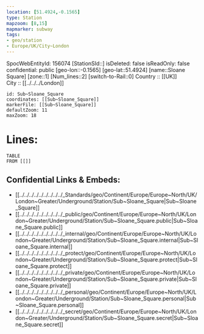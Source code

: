 ```yaml
---
location: [51.4924,-0.1565] 
type: Station 
mapzoom: [8,15] 
mapmarker: subway 
tags:
- geo/station
- Europe/UK/City~London
---
```

SpocWebEntityId: 156074
[StationSId::] 
isDeleted: false
isReadOnly: false
confidential: public
[geo-lon::-0.1565] 
[geo-lat::51.4924] 
[name::Sloane Square] 
[zone::1] 
[Num_lines::2] 
[switch-to-Rail::0] 
Country :: [[UK]]  
City :: [[../../../London]]  


```leaflet
id: Sub~Sloane_Square
coordinates: [[Sub~Sloane_Square]] 
markerFile: [[Sub~Sloane_Square]] 
defaultZoom: 11 
maxZoom: 18
```


# Lines: 
```dataview
TABLE 
FROM [[]] 
```

## Confidential Links & Embeds: 
- [[../../../../../../../../../_Standards/geo/Continent/Europe/Europe~North/UK/London~Greater/Underground/Station/Sub~Sloane_Square|Sub~Sloane_Square]] 
- [[../../../../../../../../../_public/geo/Continent/Europe/Europe~North/UK/London~Greater/Underground/Station/Sub~Sloane_Square.public|Sub~Sloane_Square.public]] 
- [[../../../../../../../../../_internal/geo/Continent/Europe/Europe~North/UK/London~Greater/Underground/Station/Sub~Sloane_Square.internal|Sub~Sloane_Square.internal]] 
- [[../../../../../../../../../_protect/geo/Continent/Europe/Europe~North/UK/London~Greater/Underground/Station/Sub~Sloane_Square.protect|Sub~Sloane_Square.protect]] 
- [[../../../../../../../../../_private/geo/Continent/Europe/Europe~North/UK/London~Greater/Underground/Station/Sub~Sloane_Square.private|Sub~Sloane_Square.private]] 
- [[../../../../../../../../../_personal/geo/Continent/Europe/Europe~North/UK/London~Greater/Underground/Station/Sub~Sloane_Square.personal|Sub~Sloane_Square.personal]] 
- [[../../../../../../../../../_secret/geo/Continent/Europe/Europe~North/UK/London~Greater/Underground/Station/Sub~Sloane_Square.secret|Sub~Sloane_Square.secret]] 
